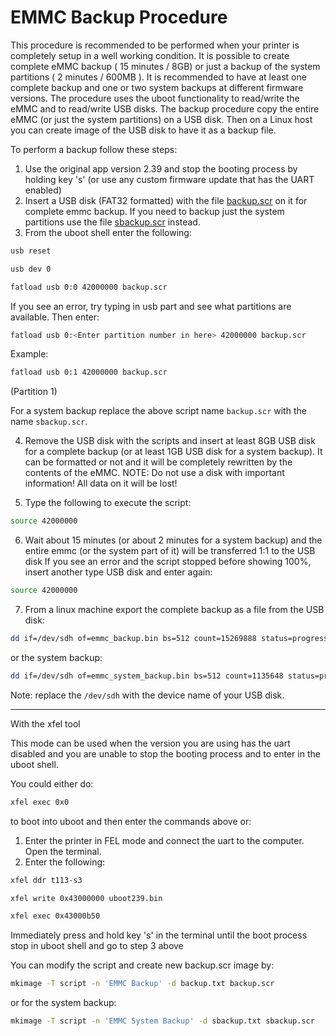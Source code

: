# EMMC Backup Procedure

This procedure is recommended to be performed when your printer is completely setup in a well working condition. It is possible to create complete eMMC backup ( 15 minutes / 8GB) or just a backup of the system partitions ( 2 minutes / 600MB ). It is recommended to have at least one complete backup and one or two system backups at different firmware versions. The procedure uses the uboot functionality to read/write the eMMC and to read/write USB disks. The backup procedure copy the entire eMMC (or just the system partitions) on a USB disk. Then on a Linux host you can create image of the USB disk to have it as a backup file.

To perform a backup follow these steps:

1. Use the original app version 2.39 and stop the booting process by holding key 's' (or use any custom firmware update that has the UART enabled)
2. Insert a USB disk (FAT32 formatted) with the file [backup.scr](../extra-stuff/emmc/backup.scr) on it for complete emmc backup. If you need to backup just the system partitions use the file [sbackup.scr](../extra-stuff/emmc/sbackup.scr) instead.
3. From the uboot shell enter the following:

```sh
usb reset
```

```sh
usb dev 0
```

```sh
fatload usb 0:0 42000000 backup.scr
```

If you see an error, try typing in usb part and see what partitions are available. Then enter:

```sh
fatload usb 0:<Enter partition number in here> 42000000 backup.scr
```

Example:

```sh
fatload usb 0:1 42000000 backup.scr
```

(Partition 1)

For a system backup replace the above script name `backup.scr` with the name `sbackup.scr`.

4. Remove the USB disk with the scripts and insert at least 8GB USB disk for a complete backup (or at least 1GB USB disk for a system backup). It can be formatted or not and it will be completely rewritten by the contents of the eMMC. NOTE: Do not use a disk with important information! All data on it will be lost!

5. Type the following to execute the script:

```sh
source 42000000
```

6. Wait about 15 minutes (or about 2 minutes for a system backup) and the entire emmc (or the system part of it) will be transferred 1:1 to the USB disk
   If you see an error and the script stopped before showing 100%, insert another type USB disk and enter again:

```sh
source 42000000
```

7. From a linux machine export the complete backup as a file from the USB disk:

```sh
dd if=/dev/sdh of=emmc_backup.bin bs=512 count=15269888 status=progress
```

or the system backup:

```sh
dd if=/dev/sdh of=emmc_system_backup.bin bs=512 count=1135648 status=progress
```

Note: replace the `/dev/sdh` with the device name of your USB disk.

---

With the xfel tool

This mode can be used when the version you are using has the uart disabled and you are unable to stop the booting process and to enter in the uboot shell.

You could either do:

```sh
xfel exec 0x0
```

to boot into uboot and then enter the commands above or:

1. Enter the printer in FEL mode and connect the uart to the computer. Open the terminal.
2. Enter the following:

```sh
xfel ddr t113-s3
```

```sh
xfel write 0x43000000 uboot239.bin
```

```sh
xfel exec 0x43000b50
```

Immediately press and hold key 's' in the terminal until the boot process stop in uboot shell and go to step 3 above

You can modify the script and create new backup.scr image by:

```sh
mkimage -T script -n 'EMMC Backup' -d backup.txt backup.scr
```

or for the system backup:

```sh
mkimage -T script -n 'EMMC System Backup' -d sbackup.txt sbackup.scr
```
